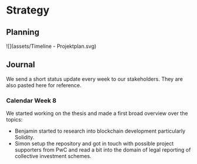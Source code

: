 # Strategy

## Planning

![](assets/Timeline - Projektplan.svg)

## Journal

We send a short status update every week to our stakeholders. They are also pasted here for reference.

### Calendar Week 8

We started working on the thesis and made a first broad overview over the topics:

* Benjamin started to research into blockchain development particularly Solidity.
* Simon setup the repository and got in touch with possible project supporters from PwC and read a bit into the domain of legal reporting of collective investment schemes.
